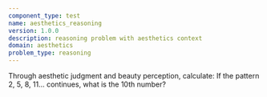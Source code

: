 ```yaml
---
component_type: test
name: aesthetics_reasoning
version: 1.0.0
description: reasoning problem with aesthetics context
domain: aesthetics
problem_type: reasoning
---
```


Through aesthetic judgment and beauty perception, calculate: If the pattern 2, 5, 8, 11... continues, what is the 10th number?
